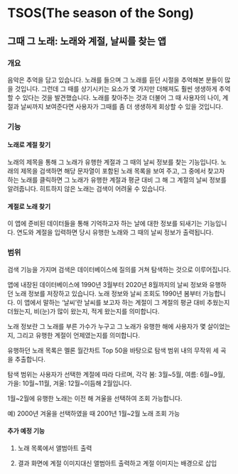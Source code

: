 # TSOS(The season of the Song)
## 그때 그 노래: 노래와 계절, 날씨를 찾는 앱

### 개요

음악은 추억을 담고 있습니다. 노래를 들으며 그 노래를 듣던 시절을 추억해본 분들이 많을 것입니다. 그런데 그 때를 상기시키는 요소가 몇 가지만 더해져도 훨씬 생생하게 추억할 수 있다는 것을 발견했습니다.
노래를 찾아주는 것과 더불어 그 때 사용자의 나이, 계절과 날씨까지 보여준다면 사용자가 그때를 좀 더 생생하게 회상할 수 있을 것입니다.

### 기능

#### 노래로 계절 찾기
노래의 제목을 통해 그 노래가 유행한 계절과 그 때의 날씨 정보를 찾는 기능입니다.
노래의 제목을 검색하면 해당 문자열이 포함된 노래 목록을 보여 주고, 그 중에서 찾고자 하는 노래를 클릭하면 그 노래가 유행한 계절과 평균 대비 그 해 그 계절의 날씨 정보를 알려줍니다. 히트하지 않은 노래는 검색이 어려울 수 있습니다.

#### 계절로 노래 찾기

이 앱에 준비된 데이터들을 통해 기억하고자 하는 날에 대한 정보를 되새기는 기능입니다. 
연도와 계절을 입력하면 당시 유행한 노래와 그 때의 날씨 정보가 출력됩니다.

### 범위
검색 기능을 가지며 검색은 데이터베이스에 질의를 거쳐 탐색하는 것으로 이루어집니다.

앱에 내장된 데이터베이스에 1990년 3월부터 2020년 8월까지의 날씨 정보와 유행하던 노래 정보를 저장하고 있습니다. 
노래 정보와 날씨 조회도 1990년 봄부터 가능합니다.
이 앱에서 말하는 ‘날씨’란 날씨를 보고자 하는 계절이 그 계절의 평균 대비 추웠는지 더웠는지, 비(눈)가 많이 왔는지, 적게 왔는지를 의미합니다.

노래 정보란 그 노래를 부른 가수가 누구고 그 노래가 유행한 해에 사용자가 몇 살이었는지, 그리고 유행한 계절이 언제였는지를 의미합니다.

유행하던 노래 목록은 멜론 월간차트 Top 50을 바탕으로 탐색 범위 내의 무작위 세 곡을 추출합니다. 

탐색 범위는 사용자가 선택한 계절에 따라 다르며, 각각 봄: 3월~5월, 여름: 6월~9월, 가을: 10월~11월, 겨울: 12월~이듬해 2월입니다.

1월~2월에 유행한 노래는 이전 해 겨울을 선택하여 조회 가능합니다.

예) 2000년 겨울을 선택하였을 때 2001년 1월~2월 노래 조회 가능

#### 추가 예정 기능

1. 노래 목록에서 앨범아트 출력

2. 결과 화면에 계절 이미지대신 앨범아트 출력하고 계절 이미지는 배경으로 삽입
